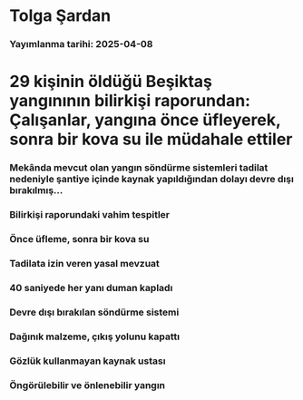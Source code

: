# Tolga Şardan

### Yayımlanma tarihi: 2025-04-08

# 29 kişinin öldüğü Beşiktaş yangınının bilirkişi raporundan: Çalışanlar, yangına önce üfleyerek, sonra bir kova su ile müdahale ettiler


### Mekânda mevcut olan yangın söndürme sistemleri tadilat nedeniyle şantiye içinde kaynak yapıldığından dolayı devre dışı bırakılmış...


### Bilirkişi raporundaki vahim tespitler


### Önce üfleme, sonra bir kova su


### Tadilata izin veren yasal mevzuat


### 40 saniyede her yanı duman kapladı


### Devre dışı bırakılan söndürme sistemi


### Dağınık malzeme, çıkış yolunu kapattı


### Gözlük kullanmayan kaynak ustası


### Öngörülebilir ve önlenebilir yangın

